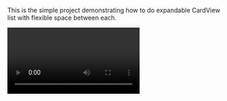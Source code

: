 This is the simple project demonstrating how to do expandable CardView list with flexible space between each.

![alt tag](https://github.com/Ekalips/ExpandableCardViewList/blob/newMaster/screenrecord.webm?raw=true)

